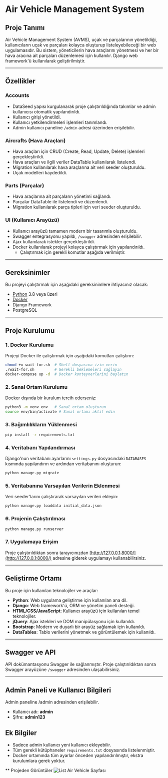 # Air Vehicle Management System

## Proje Tanımı
Air Vehicle Management System (AVMS), uçak ve parçalarının yönetildiği, kullanıcıların uçak ve parçaları kolayca oluşturup listeleyebileceği bir web uygulamasıdır. Bu sistem, yöneticilerin hava araçlarını yönetmesi ve her bir hava aracına ait parçaları düzenlemesi için kullanılır. Django web framework'ü kullanılarak geliştirilmiştir.

---

## Özellikler

### Accounts
- DataSeed yapısı kurgulanarak proje çalıştırıldığında takımlar ve admin kullanıcısı otomatik yapılandırıldı.
- Kullanıcı girişi yönetildi.
- Kullanıcı yetkilendirmeleri işlemleri tanımlandı. 
- Admin kullanıcı paneline `/admin` adresi üzerinden erişilebilir.

### Aircrafts (Hava Araçları)
- Hava araçları için CRUD (Create, Read, Update, Delete) işlemleri gerçekleştirildi.
- Hava araçları ve ilgili veriler DataTable kullanılarak listelendi.
- Migration kullanılarak hava araçlarına ait veri seeder oluşturuldu.
- Uçak modelleri kaydedildi.

### Parts (Parçalar)
- Hava araçlarına ait parçaların yönetimi sağlandı.
- Parçalar DataTable ile listelendi ve düzenlendi.
- Migration kullanılarak parça tipleri için veri seeder oluşturuldu.

### UI (Kullanıcı Arayüzü)
- Kullanıcı arayüzü tamamen modern bir tasarımla oluşturuldu.
- Swagger entegrasyonu yapıldı, `/swagger` adresinden erişilebilir.
- Ajax kullanılarak istekler gerçekleştirildi.
- Docker kullanılarak projeyi kolayca çalıştırmak için yapılandırıldı.
  - Çalıştırmak için gerekli komutlar aşağıda verilmiştir.

---

## Gereksinimler

Bu projeyi çalıştırmak için aşağıdaki gereksinimlere ihtiyacınız olacak:

- [Python](https://www.python.org/downloads/) 3.8 veya üzeri
- [Docker](https://www.docker.com)
- Django Framework
- PostgreSQL

---

## Proje Kurulumu

### 1. Docker Kurulumu
Projeyi Docker ile çalıştırmak için aşağıdaki komutları çalıştırın:

```bash
chmod +x wait-for.sh  # Shell dosyasına izin verin
./wait-for.sh         # Gerekli beklemeleri sağlayın
docker-compose up -d  # Docker konteynerlerini başlatın
```

### 2. Sanal Ortam Kurulumu
Docker dışında bir kurulum tercih ederseniz:

```bash
python3 -m venv env   # Sanal ortam oluşturun
source env/bin/activate # Sanal ortamı aktif edin
```

### 3. Bağımlılıkların Yüklenmesi

```bash
pip install -r requirements.txt
```

### 4. Veritabanı Yapılandırması
Django'nun veritabanı ayarlarını `settings.py` dosyasındaki `DATABASES` kısmında yapılandırın ve ardından veritabanını oluşturun:

```bash
python manage.py migrate
```

### 5. Veritabanına Varsayılan Verilerin Eklenmesi
Veri seeder'larını çalıştırarak varsayılan verileri ekleyin:

```bash
python manage.py loaddata initial_data.json
```

### 6. Projenin Çalıştırılması

```bash
python manage.py runserver
```

### 7. Uygulamaya Erişim
Proje çalıştırıldıktan sonra tarayıcınızdan [http://127.0.0.1:8000/](http://127.0.0.1:8000/) adresine giderek uygulamayı kullanabilirsiniz.

---

## Geliştirme Ortamı

Bu proje için kullanılan teknolojiler ve araçlar:

- **Python**: Web uygulama geliştirme için kullanılan ana dil.
- **Django**: Web framework'ü, ORM ve yönetim paneli desteği.
- **HTML/CSS/JavaScript**: Kullanıcı arayüzü için kullanılan temel teknolojiler.
- **jQuery**: Ajax istekleri ve DOM manipülasyonu için kullanıldı.
- **Bootstrap**: Modern ve duyarlı bir arayüz sağlamak için kullanıldı.
- **DataTables**: Tablo verilerini yönetmek ve görüntülemek için kullanıldı.

---

## Swagger ve API
API dokümantasyonu Swagger ile sağlanmıştır. Proje çalıştırıldıktan sonra Swagger arayüzüne `/swagger` adresinden ulaşabilirsiniz.

---

## Admin Paneli ve Kullanıcı Bilgileri
Admin paneline /admin adresinden erişilebilir.
- Kullanıcı adı: **admin**
- Şifre: **admin123**

## Ek Bilgiler
- Sadece admin kullanıcı yeni kullanıcı ekleyebilir.
- Tüm gerekli kütüphaneler `requirements.txt` dosyasında listelenmiştir.
- Docker ortamında tüm ayarlar önceden yapılandırılmıştır, ekstra kurulumlara gerek yoktur.

** Projeden Görüntüler 
![List Air Vehicle Sayfası](https://drive.google.com/uc?export=view&id=1__yFU55Q1unN5Mvo_lUGQYPoHUJmBK1l)

